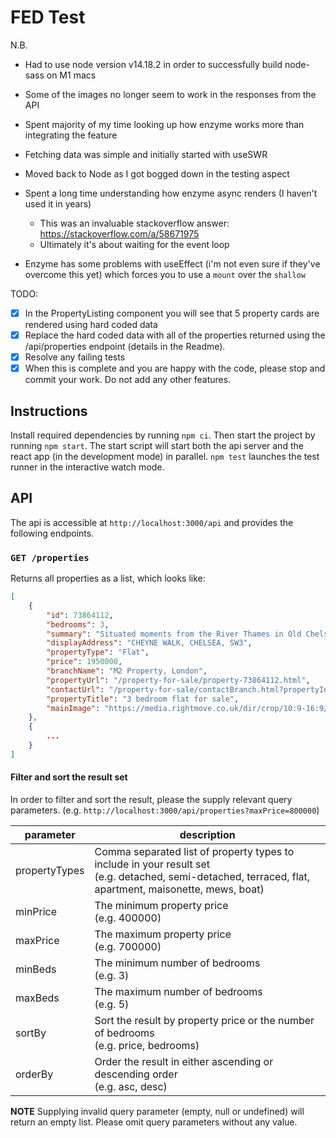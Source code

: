 FED Test
========

N.B. 
- Had to use node version v14.18.2 in order to successfully build node-sass on M1 macs
- Some of the images no longer seem to work in the responses from the API


- Spent majority of my time looking up how enzyme works more than integrating the feature
- Fetching data was simple and initially started with useSWR 
- Moved back to Node as I got bogged down in the testing aspect
- Spent a long time understanding how enzyme async renders (I haven't used it in years) 
    - This was an invaluable stackoverflow answer: https://stackoverflow.com/a/58671975
    - Ultimately it's about waiting for the event loop
- Enzyme has some problems with useEffect (i'm not even sure if they've overcome this yet) which forces you to use a `mount` over the `shallow`


TODO:
- [x] In the PropertyListing component you will see that 5 property cards are rendered using hard coded data
- [x] Replace the hard coded data with all of the properties returned using the /api/properties endpoint (details in the Readme).
- [x] Resolve any failing tests
- [x] When this is complete and you are happy with the code, please stop and commit your work. Do not add any other features.

## Instructions

Install required dependencies by running `npm ci`. Then start the project by running `npm start`.
The start script will start both the api server and the react app (in the development mode) in parallel. 
`npm test` launches the test runner in the interactive watch mode.


## API

The api is accessible at `http://localhost:3000/api` and provides the following endpoints.

### `GET /properties`

Returns all properties as a list, which looks like:

```json
[
    {
        "id": 73864112,
        "bedrooms": 3,
        "summary": "Situated moments from the River Thames in Old Chelsea...",
        "displayAddress": "CHEYNE WALK, CHELSEA, SW3",
        "propertyType": "Flat",
        "price": 1950000,
        "branchName": "M2 Property, London",
        "propertyUrl": "/property-for-sale/property-73864112.html",
        "contactUrl": "/property-for-sale/contactBranch.html?propertyId=73864112",
        "propertyTitle": "3 bedroom flat for sale",
        "mainImage": "https://media.rightmove.co.uk/dir/crop/10:9-16:9/38k/37655/53588679/37655_CAM170036_IMG_01_0000_max_476x317.jpg"
    },
    {
        ...
    }
]
```

#### Filter and sort the result set

In order to filter and sort the result, please the supply relevant query parameters. (e.g. `http://localhost:3000/api/properties?maxPrice=800000`)   

| parameter     | description                                                                                                                                                 |
|---------------|-------------------------------------------------------------------------------------------------------------------------------------------------------------|
| propertyTypes | Comma separated list of property types to include in your result set<br/> (e.g. detached, semi-detached, terraced, flat, apartment, maisonette, mews, boat) |
| minPrice      | The minimum property price <br/> (e.g. 400000)                                                                                                              |
| maxPrice      | The maximum property price <br/> (e.g. 700000)                                                                                                              |
| minBeds       | The minimum number of bedrooms <br/> (e.g. 3)                                                                                                               |
| maxBeds       | The maximum number of bedrooms <br/> (e.g. 5)                                                                                                               |
| sortBy        | Sort the result by property price or the number of bedrooms <br/> (e.g. price, bedrooms)                                                                    |
| orderBy       | Order the result in either ascending or descending order <br/> (e.g. asc, desc)                                                                             |

**NOTE** Supplying invalid query parameter (empty, null or undefined) will return an empty list. Please omit query parameters without any value.
